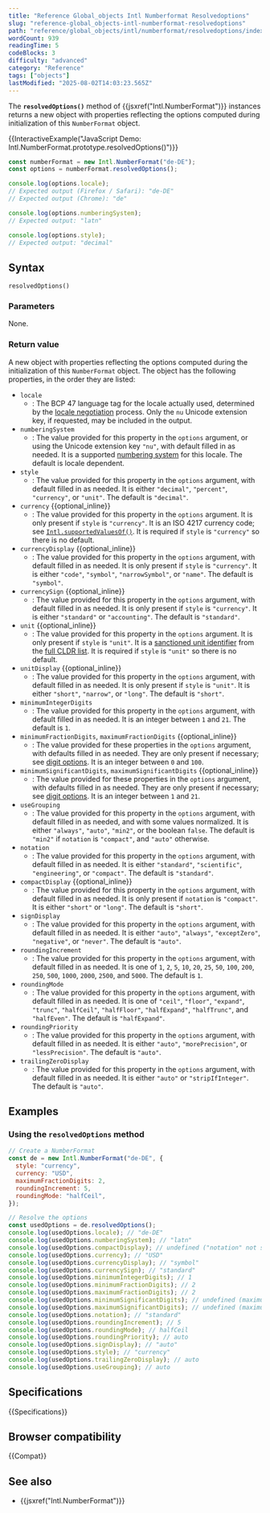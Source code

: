 ```yaml
---
title: "Reference Global_objects Intl Numberformat Resolvedoptions"
slug: "reference-global_objects-intl-numberformat-resolvedoptions"
path: "reference/global_objects/intl/numberformat/resolvedoptions/index.md"
wordCount: 939
readingTime: 5
codeBlocks: 3
difficulty: "advanced"
category: "Reference"
tags: ["objects"]
lastModified: "2025-08-02T14:03:23.565Z"
---
```



The **`resolvedOptions()`** method of {{jsxref("Intl.NumberFormat")}} instances returns a new object with properties reflecting the options computed during initialization of this `NumberFormat` object.

{{InteractiveExample("JavaScript Demo: Intl.NumberFormat.prototype.resolvedOptions()")}}

```js interactive-example
const numberFormat = new Intl.NumberFormat("de-DE");
const options = numberFormat.resolvedOptions();

console.log(options.locale);
// Expected output (Firefox / Safari): "de-DE"
// Expected output (Chrome): "de"

console.log(options.numberingSystem);
// Expected output: "latn"

console.log(options.style);
// Expected output: "decimal"
```

## Syntax

```js-nolint
resolvedOptions()
```

### Parameters

None.

### Return value

A new object with properties reflecting the options computed during the initialization of this `NumberFormat` object. The object has the following properties, in the order they are listed:

- `locale`
  - : The BCP 47 language tag for the locale actually used, determined by the [locale negotiation](/en-US/docs/Web/JavaScript/Reference/Global_Objects/Intl#locale_identification_and_negotiation) process. Only the `nu` Unicode extension key, if requested, may be included in the output.
- `numberingSystem`
  - : The value provided for this property in the `options` argument, or using the Unicode extension key `"nu"`, with default filled in as needed. It is a supported [numbering system](/en-US/docs/Web/JavaScript/Reference/Global_Objects/Intl/supportedValuesOf#supported_numbering_system_types) for this locale. The default is locale dependent.
- `style`
  - : The value provided for this property in the `options` argument, with default filled in as needed. It is either `"decimal"`, `"percent"`, `"currency"`, or `"unit"`. The default is `"decimal"`.
- `currency` {{optional_inline}}
  - : The value provided for this property in the `options` argument. It is only present if `style` is `"currency"`. It is an ISO 4217 currency code; see [`Intl.supportedValuesOf()`](/en-US/docs/Web/JavaScript/Reference/Global_Objects/Intl/supportedValuesOf#supported_currency_identifiers). It is required if `style` is `"currency"` so there is no default.
- `currencyDisplay` {{optional_inline}}
  - : The value provided for this property in the `options` argument, with default filled in as needed. It is only present if `style` is `"currency"`. It is either `"code"`, `"symbol"`, `"narrowSymbol"`, or `"name"`. The default is `"symbol"`.
- `currencySign` {{optional_inline}}
  - : The value provided for this property in the `options` argument, with default filled in as needed. It is only present if `style` is `"currency"`. It is either `"standard"` or `"accounting"`. The default is `"standard"`.
- `unit` {{optional_inline}}
  - : The value provided for this property in the `options` argument. It is only present if `style` is `"unit"`. It is a [sanctioned unit identifier](https://tc39.es/ecma402/#table-sanctioned-single-unit-identifiers) from the [full CLDR list](https://github.com/unicode-org/cldr/blob/main/common/validity/unit.xml). It is required if `style` is `"unit"` so there is no default.
- `unitDisplay` {{optional_inline}}
  - : The value provided for this property in the `options` argument, with default filled in as needed. It is only present if `style` is `"unit"`. It is either `"short"`, `"narrow"`, or `"long"`. The default is `"short"`.
- `minimumIntegerDigits`
  - : The value provided for this property in the `options` argument, with default filled in as needed. It is an integer between `1` and `21`. The default is `1`.
- `minimumFractionDigits`, `maximumFractionDigits` {{optional_inline}}
  - : The value provided for these properties in the `options` argument, with defaults filled in as needed. They are only present if necessary; see [digit options](/en-US/docs/Web/JavaScript/Reference/Global_Objects/Intl/NumberFormat/NumberFormat#digit_options). It is an integer between `0` and `100`.
- `minimumSignificantDigits`, `maximumSignificantDigits` {{optional_inline}}
  - : The value provided for these properties in the `options` argument, with defaults filled in as needed. They are only present if necessary; see [digit options](/en-US/docs/Web/JavaScript/Reference/Global_Objects/Intl/NumberFormat/NumberFormat#digit_options). It is an integer between `1` and `21`.
- `useGrouping`
  - : The value provided for this property in the `options` argument, with default filled in as needed, and with some values normalized. It is either `"always"`, `"auto"`, `"min2"`, or the boolean `false`. The default is `"min2"` if `notation` is `"compact"`, and `"auto"` otherwise.
- `notation`
  - : The value provided for this property in the `options` argument, with default filled in as needed. It is either `"standard"`, `"scientific"`, `"engineering"`, or `"compact"`. The default is `"standard"`.
- `compactDisplay` {{optional_inline}}
  - : The value provided for this property in the `options` argument, with default filled in as needed. It is only present if `notation` is `"compact"`. It is either `"short"` or `"long"`. The default is `"short"`.
- `signDisplay`
  - : The value provided for this property in the `options` argument, with default filled in as needed. It is either `"auto"`, `"always"`, `"exceptZero"`, `"negative"`, or `"never"`. The default is `"auto"`.
- `roundingIncrement`
  - : The value provided for this property in the `options` argument, with default filled in as needed. It is one of `1`, `2`, `5`, `10`, `20`, `25`, `50`, `100`, `200`, `250`, `500`, `1000`, `2000`, `2500`, and `5000`. The default is `1`.
- `roundingMode`
  - : The value provided for this property in the `options` argument, with default filled in as needed. It is one of `"ceil"`, `"floor"`, `"expand"`, `"trunc"`, `"halfCeil"`, `"halfFloor"`, `"halfExpand"`, `"halfTrunc"`, and `"halfEven"`. The default is `"halfExpand"`.
- `roundingPriority`
  - : The value provided for this property in the `options` argument, with default filled in as needed. It is either `"auto"`, `"morePrecision"`, or `"lessPrecision"`. The default is `"auto"`.
- `trailingZeroDisplay`
  - : The value provided for this property in the `options` argument, with default filled in as needed. It is either `"auto"` or `"stripIfInteger"`. The default is `"auto"`.

## Examples

### Using the `resolvedOptions` method

```js
// Create a NumberFormat
const de = new Intl.NumberFormat("de-DE", {
  style: "currency",
  currency: "USD",
  maximumFractionDigits: 2,
  roundingIncrement: 5,
  roundingMode: "halfCeil",
});

// Resolve the options
const usedOptions = de.resolvedOptions();
console.log(usedOptions.locale); // "de-DE"
console.log(usedOptions.numberingSystem); // "latn"
console.log(usedOptions.compactDisplay); // undefined ("notation" not set to "compact")
console.log(usedOptions.currency); // "USD"
console.log(usedOptions.currencyDisplay); // "symbol"
console.log(usedOptions.currencySign); // "standard"
console.log(usedOptions.minimumIntegerDigits); // 1
console.log(usedOptions.minimumFractionDigits); // 2
console.log(usedOptions.maximumFractionDigits); // 2
console.log(usedOptions.minimumSignificantDigits); // undefined (maximumFractionDigits is set)
console.log(usedOptions.maximumSignificantDigits); // undefined (maximumFractionDigits is set)
console.log(usedOptions.notation); // "standard"
console.log(usedOptions.roundingIncrement); // 5
console.log(usedOptions.roundingMode); // halfCeil
console.log(usedOptions.roundingPriority); // auto
console.log(usedOptions.signDisplay); // "auto"
console.log(usedOptions.style); // "currency"
console.log(usedOptions.trailingZeroDisplay); // auto
console.log(usedOptions.useGrouping); // auto
```

## Specifications

{{Specifications}}

## Browser compatibility

{{Compat}}

## See also

- {{jsxref("Intl.NumberFormat")}}

